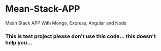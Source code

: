 # Mean-Stack-APP
Mean Stack APP With Mongo, Express, Angular and Node

### This is test project please don't use this code... this doesn't help you...
